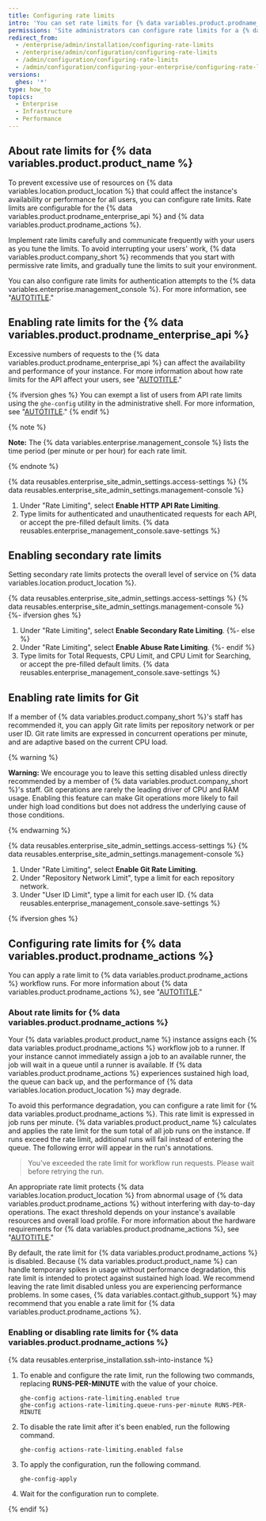```yaml
---
title: Configuring rate limits
intro: 'You can set rate limits for {% data variables.product.prodname_ghe_server %} using the {% data variables.enterprise.management_console %}.'
permissions: 'Site administrators can configure rate limits for a {% data variables.product.prodname_ghe_server %}  instance.'
redirect_from:
  - /enterprise/admin/installation/configuring-rate-limits
  - /enterprise/admin/configuration/configuring-rate-limits
  - /admin/configuration/configuring-rate-limits
  - /admin/configuration/configuring-your-enterprise/configuring-rate-limits
versions:
  ghes: '*'
type: how_to
topics:
  - Enterprise
  - Infrastructure
  - Performance
---
```


## About rate limits for  {% data variables.product.product_name %}

To prevent excessive use of resources on {% data variables.location.product_location %} that could affect the instance's availability or performance for all users, you can configure rate limits. Rate limits are configurable for the {% data variables.product.prodname_enterprise_api %} and {% data variables.product.prodname_actions %}.

Implement rate limits carefully and communicate frequently with your users as you tune the limits. To avoid interrupting your users' work, {% data variables.product.company_short %} recommends that you start with permissive rate limits, and gradually tune the limits to suit your environment.

You can also configure rate limits for authentication attempts to the {% data variables.enterprise.management_console %}. For more information, see "[AUTOTITLE](/admin/configuration/administering-your-instance-from-the-management-console/managing-access-to-the-management-console#configuring-rate-limits-for-authentication-to-the-management-console)."

## Enabling rate limits for the {% data variables.product.prodname_enterprise_api %}

Excessive numbers of requests to the {% data variables.product.prodname_enterprise_api %} can affect the availability and performance of your instance. For more information about how rate limits for the API affect your users, see "[AUTOTITLE](/rest/overview/resources-in-the-rest-api#rate-limiting)."

{% ifversion ghes %}
You can exempt a list of users from API rate limits using the `ghe-config` utility in the administrative shell. For more information, see "[AUTOTITLE](/admin/configuration/configuring-your-enterprise/command-line-utilities#ghe-config)."
{% endif %}

{% note %}

**Note:** The {% data variables.enterprise.management_console %} lists the time period (per minute or per hour) for each rate limit.

{% endnote %}

{% data reusables.enterprise_site_admin_settings.access-settings %}
{% data reusables.enterprise_site_admin_settings.management-console %}
1. Under "Rate Limiting", select **Enable HTTP API Rate Limiting**.
1. Type limits for authenticated and unauthenticated requests for each API, or accept the pre-filled default limits.
{% data reusables.enterprise_management_console.save-settings %}

## Enabling secondary rate limits

Setting secondary rate limits protects the overall level of service on {% data variables.location.product_location %}.

{% data reusables.enterprise_site_admin_settings.access-settings %}
{% data reusables.enterprise_site_admin_settings.management-console %}
{%- ifversion ghes %}
1. Under "Rate Limiting", select **Enable Secondary Rate Limiting**.
{%- else %}
1. Under "Rate Limiting", select **Enable Abuse Rate Limiting**.
{%- endif %}
1. Type limits for Total Requests, CPU Limit, and CPU Limit for Searching, or accept the pre-filled default limits.
{% data reusables.enterprise_management_console.save-settings %}

## Enabling rate limits for Git

If a member of {% data variables.product.company_short %}'s staff has recommended it, you can apply Git rate limits per repository network or per user ID. Git rate limits are expressed in concurrent operations per minute, and are adaptive based on the current CPU load.

{% warning %}

**Warning:** We encourage you to leave this setting disabled unless directly recommended by a member of {% data variables.product.company_short %}'s staff. Git operations are rarely the leading driver of CPU and RAM usage. Enabling this feature can make Git operations more likely to fail under high load conditions but does not address the underlying cause of those conditions.

{% endwarning %}

{% data reusables.enterprise_site_admin_settings.access-settings %}
{% data reusables.enterprise_site_admin_settings.management-console %}
1. Under "Rate Limiting", select **Enable Git Rate Limiting**.
1. Under "Repository Network Limit", type a limit for each repository network.
1. Under "User ID Limit", type a limit for each user ID.
{% data reusables.enterprise_management_console.save-settings %}

{% ifversion ghes %}

## Configuring rate limits for {% data variables.product.prodname_actions %}

You can apply a rate limit to {% data variables.product.prodname_actions %} workflow runs. For more information about {% data variables.product.prodname_actions %}, see "[AUTOTITLE](/admin/github-actions/getting-started-with-github-actions-for-your-enterprise/about-github-actions-for-enterprises)."

### About rate limits for {% data variables.product.prodname_actions %}

Your {% data variables.product.product_name %} instance assigns each {% data variables.product.prodname_actions %} workflow job to a runner. If your instance cannot immediately assign a job to an available runner, the job will wait in a queue until a runner is available. If {% data variables.product.prodname_actions %} experiences sustained high load, the queue can back up, and the performance of {% data variables.location.product_location %} may degrade.

To avoid this performance degradation, you can configure a rate limit for {% data variables.product.prodname_actions %}. This rate limit is expressed in job runs per minute. {% data variables.product.product_name %} calculates and applies the rate limit for the sum total of all job runs on the instance. If runs exceed the rate limit, additional runs will fail instead of entering the queue. The following error will appear in the run's annotations.

> You've exceeded the rate limit for workflow run requests. Please wait before retrying the run.

An appropriate rate limit protects {% data variables.location.product_location %} from abnormal usage of {% data variables.product.prodname_actions %} without interfering with day-to-day operations. The exact threshold depends on your instance's available resources and overall load profile. For more information about the hardware requirements for {% data variables.product.prodname_actions %}, see "[AUTOTITLE](/admin/github-actions/getting-started-with-github-actions-for-your-enterprise/getting-started-with-github-actions-for-github-enterprise-server#review-hardware-requirements)."

By default, the rate limit for {% data variables.product.prodname_actions %} is disabled. Because {% data variables.product.product_name %} can handle temporary spikes in usage without performance degradation, this rate limit is intended to protect against sustained high load. We recommend leaving the rate limit disabled unless you are experiencing performance problems. In some cases, {% data variables.contact.github_support %} may recommend that you enable a rate limit for {% data variables.product.prodname_actions %}.

### Enabling or disabling rate limits for {% data variables.product.prodname_actions %}

{% data reusables.enterprise_installation.ssh-into-instance %}
1. To enable and configure the rate limit, run the following two commands, replacing **RUNS-PER-MINUTE** with the value of your choice.

   ```shell
   ghe-config actions-rate-limiting.enabled true
   ghe-config actions-rate-limiting.queue-runs-per-minute RUNS-PER-MINUTE
   ```

1. To disable the rate limit after it's been enabled, run the following command.

   ```shell
   ghe-config actions-rate-limiting.enabled false
   ```

1. To apply the configuration, run the following command.

   ```shell
   ghe-config-apply
   ```

1. Wait for the configuration run to complete.

{% endif %}
